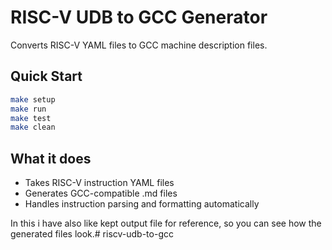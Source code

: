 # RISC-V UDB to GCC Generator

Converts RISC-V YAML files to GCC machine description files.

## Quick Start

```bash
make setup  
make run      
make test     
make clean    
```

## What it does

- Takes RISC-V instruction YAML files
- Generates GCC-compatible .md files
- Handles instruction parsing and formatting automatically


In this i have also like kept output file for reference, so you can see how the generated files look.# riscv-udb-to-gcc
